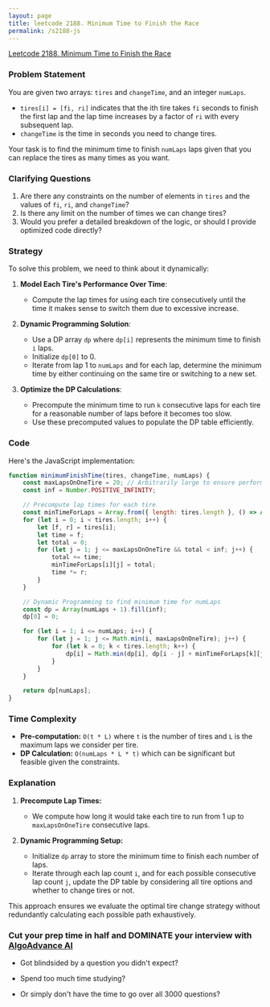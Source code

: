 ```yaml
---
layout: page
title: leetcode 2188. Minimum Time to Finish the Race
permalink: /s2188-js
---
```

[Leetcode 2188. Minimum Time to Finish the Race](https://algoadvance.github.io/algoadvance/l2188)
### Problem Statement

You are given two arrays: `tires` and `changeTime`, and an integer `numLaps`. 

- `tires[i] = [fi, ri]` indicates that the ith tire takes `fi` seconds to finish the first lap and the lap time increases by a factor of `ri` with every subsequent lap.
- `changeTime` is the time in seconds you need to change tires.

Your task is to find the minimum time to finish `numLaps` laps given that you can replace the tires as many times as you want.

### Clarifying Questions

1. Are there any constraints on the number of elements in `tires` and the values of `fi`, `ri`, and `changeTime`?
2. Is there any limit on the number of times we can change tires?
3. Would you prefer a detailed breakdown of the logic, or should I provide optimized code directly?

### Strategy

To solve this problem, we need to think about it dynamically:

1. **Model Each Tire's Performance Over Time**:
    - Compute the lap times for using each tire consecutively until the time it makes sense to switch them due to excessive increase.

2. **Dynamic Programming Solution**:
    - Use a DP array `dp` where `dp[i]` represents the minimum time to finish `i` laps.
    - Initialize `dp[0]` to 0.
    - Iterate from lap 1 to `numLaps` and for each lap, determine the minimum time by either continuing on the same tire or switching to a new set.

3. **Optimize the DP Calculations**:
    - Precompute the minimum time to run `k` consecutive laps for each tire for a reasonable number of laps before it becomes too slow.
    - Use these precomputed values to populate the DP table efficiently.

### Code

Here's the JavaScript implementation:

```javascript
function minimumFinishTime(tires, changeTime, numLaps) {
    const maxLapsOnOneTire = 20; // Arbitrarily large to ensure performance doesn't degrade too much.
    const inf = Number.POSITIVE_INFINITY;

    // Precompute lap times for each tire
    const minTimeForLaps = Array.from({ length: tires.length }, () => Array(maxLapsOnOneTire + 1).fill(inf));
    for (let i = 0; i < tires.length; i++) {
        let [f, r] = tires[i];
        let time = f;
        let total = 0;
        for (let j = 1; j <= maxLapsOnOneTire && total < inf; j++) {
            total += time;
            minTimeForLaps[i][j] = total;
            time *= r;
        }
    }

    // Dynamic Programming to find minimum time for numLaps
    const dp = Array(numLaps + 1).fill(inf);
    dp[0] = 0;

    for (let i = 1; i <= numLaps; i++) {
        for (let j = 1; j <= Math.min(i, maxLapsOnOneTire); j++) {
            for (let k = 0; k < tires.length; k++) {
                dp[i] = Math.min(dp[i], dp[i - j] + minTimeForLaps[k][j] + (i !== j ? changeTime : 0));
            }
        }
    }

    return dp[numLaps];
}
```

### Time Complexity

- **Pre-computation:** `O(t * L)` where `t` is the number of tires and `L` is the maximum laps we consider per tire.
- **DP Calculation:** `O(numLaps * L * t)` which can be significant but feasible given the constraints.

### Explanation

1. **Precompute Lap Times:**
   - We compute how long it would take each tire to run from 1 up to `maxLapsOnOneTire` consecutive laps.

2. **Dynamic Programming Setup:**
   - Initialize `dp` array to store the minimum time to finish each number of laps.
   - Iterate through each lap count `i`, and for each possible consecutive lap count `j`, update the DP table by considering all tire options and whether to change tires or not.

This approach ensures we evaluate the optimal tire change strategy without redundantly calculating each possible path exhaustively.


### Cut your prep time in half and DOMINATE your interview with [AlgoAdvance AI](https://algoAdvance.com)

- Got blindsided by a question you didn't expect?

- Spend too much time studying?

- Or simply don't have the time to go over all 3000 questions?

